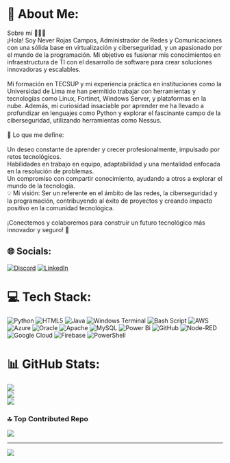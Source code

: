 # 💫 About Me:
Sobre mí 👨‍💻🌐<br>¡Hola! Soy Never Rojas Campos, Administrador de Redes y Comunicaciones con una sólida base en virtualización y ciberseguridad, y un apasionado por el mundo de la programación. Mi objetivo es fusionar mis conocimientos en infraestructura de TI con el desarrollo de software para crear soluciones innovadoras y escalables.<br><br>Mi formación en TECSUP y mi experiencia práctica en instituciones como la Universidad de Lima me han permitido trabajar con herramientas y tecnologías como Linux, Fortinet, Windows Server, y plataformas en la nube. Además, mi curiosidad insaciable por aprender me ha llevado a profundizar en lenguajes como Python y explorar el fascinante campo de la ciberseguridad, utilizando herramientas como Nessus.<br><br>🎯 Lo que me define:<br><br>Un deseo constante de aprender y crecer profesionalmente, impulsado por retos tecnológicos.<br>Habilidades en trabajo en equipo, adaptabilidad y una mentalidad enfocada en la resolución de problemas.<br>Un compromiso con compartir conocimiento, ayudando a otros a explorar el mundo de la tecnología.<br>💡 Mi visión: Ser un referente en el ámbito de las redes, la ciberseguridad y la programación, contribuyendo al éxito de proyectos y creando impacto positivo en la comunidad tecnológica.<br><br>¡Conectemos y colaboremos para construir un futuro tecnológico más innovador y seguro! 🚀


## 🌐 Socials:
[![Discord](https://img.shields.io/badge/Discord-%237289DA.svg?logo=discord&logoColor=white)](https://discord.gg/never6928) [![LinkedIn](https://img.shields.io/badge/LinkedIn-%230077B5.svg?logo=linkedin&logoColor=white)](https://linkedin.com/in/never-rojas-campos-55a57023a) 

# 💻 Tech Stack:
![Python](https://img.shields.io/badge/python-3670A0?style=for-the-badge&logo=python&logoColor=ffdd54) ![HTML5](https://img.shields.io/badge/html5-%23E34F26.svg?style=for-the-badge&logo=html5&logoColor=white) ![Java](https://img.shields.io/badge/java-%23ED8B00.svg?style=for-the-badge&logo=openjdk&logoColor=white) ![Windows Terminal](https://img.shields.io/badge/Windows%20Terminal-%234D4D4D.svg?style=for-the-badge&logo=windows-terminal&logoColor=white) ![Bash Script](https://img.shields.io/badge/bash_script-%23121011.svg?style=for-the-badge&logo=gnu-bash&logoColor=white) ![AWS](https://img.shields.io/badge/AWS-%23FF9900.svg?style=for-the-badge&logo=amazon-aws&logoColor=white) ![Azure](https://img.shields.io/badge/azure-%230072C6.svg?style=for-the-badge&logo=microsoftazure&logoColor=white) ![Oracle](https://img.shields.io/badge/Oracle-F80000?style=for-the-badge&logo=oracle&logoColor=white) ![Apache](https://img.shields.io/badge/apache-%23D42029.svg?style=for-the-badge&logo=apache&logoColor=white) ![MySQL](https://img.shields.io/badge/mysql-4479A1.svg?style=for-the-badge&logo=mysql&logoColor=white) ![Power Bi](https://img.shields.io/badge/power_bi-F2C811?style=for-the-badge&logo=powerbi&logoColor=black) ![GitHub](https://img.shields.io/badge/github-%23121011.svg?style=for-the-badge&logo=github&logoColor=white) ![Node-RED](https://img.shields.io/badge/Node--RED-%238F0000.svg?style=for-the-badge&logo=node-red&logoColor=white) ![Google Cloud](https://img.shields.io/badge/GoogleCloud-%234285F4.svg?style=for-the-badge&logo=google-cloud&logoColor=white) ![Firebase](https://img.shields.io/badge/firebase-%23039BE5.svg?style=for-the-badge&logo=firebase) ![PowerShell](https://img.shields.io/badge/PowerShell-%235391FE.svg?style=for-the-badge&logo=powershell&logoColor=white)
# 📊 GitHub Stats:
![](https://github-readme-stats.vercel.app/api?username=never70&theme=dark&hide_border=false&include_all_commits=true&count_private=true)<br/>
![](https://github-readme-streak-stats.herokuapp.com/?user=never70&theme=dark&hide_border=false)<br/>
![](https://github-readme-stats.vercel.app/api/top-langs/?username=never70&theme=dark&hide_border=false&include_all_commits=true&count_private=true&layout=compact)

### 🔝 Top Contributed Repo
![](https://github-contributor-stats.vercel.app/api?username=never70&limit=5&theme=dark&combine_all_yearly_contributions=true)

---
[![](https://visitcount.itsvg.in/api?id=never70&icon=0&color=0)](https://visitcount.itsvg.in)

<!-- Proudly created with GPRM ( https://gprm.itsvg.in ) -->
